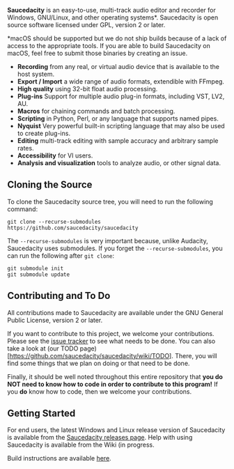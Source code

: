 **Saucedacity** is an easy-to-use, multi-track audio editor and recorder for Windows, GNU/Linux, and other operating systems*. Saucedacity is open source software licensed under GPL, version 2 or later.

*macOS should be supported but we do not ship builds because of a lack of access to the appropriate tools. If you are able to build Saucedacity on macOS, feel free to submit those binaries by creating an issue.

- **Recording** from any real, or virtual audio device that is available to the host system.
- **Export / Import** a wide range of audio formats, extendible with FFmpeg.
- **High quality** using 32-bit float audio processing.
- **Plug-ins** Support for multiple audio plug-in formats, including VST, LV2, AU.
- **Macros** for chaining commands and batch processing.
- **Scripting** in Python, Perl, or any language that supports named pipes.
- **Nyquist** Very powerful built-in scripting language that may also be used to create plug-ins.
- **Editing** multi-track editing with sample accuracy and arbitrary sample rates.
- **Accessibility** for VI users.
- **Analysis and visualization** tools to analyze audio, or other signal data.

## Cloning the Source
To clone the Saucedacity source tree, you will need to run the following command:
```
git clone --recurse-submodules https://github.com/saucedacity/saucedacity
```

The `--recurse-submodules` is very important because, unlike Audacity, Saucedacity uses submodules. If you forget the `--recurse-submodules`, you can run the following after `git clone`:

```
git submodule init
git submodule update
```

## Contributing and To Do

All contributions made to Saucedacity are available under the GNU General Public License, version 2 or later.

If you want to contribute to this project, we welcome your contributions. Please see the [issue tracker](https://github.com/saucedacity/saucedacity/issues) to see what needs to be done. You can also take a look at (our TODO page)[https://github.com/saucedacity/saucedacity/wiki/TODO]. There, you will find some things that we plan on doing or that need to be done.

Finally, it should be well noted throughout this entire repository that **you do NOT need to know how to code in order to contribute to this program!** If you **do** know how to code, then we welcome your contributions.

## Getting Started
For end users, the latest Windows and Linux release version of Saucedacity is available from the [Saucedacity releases page](https://github.com/saucedacity/saucedacity).
Help with using Saucedacity is available from the Wiki (in progress.

Build instructions are available [here](BUILDING.md).
